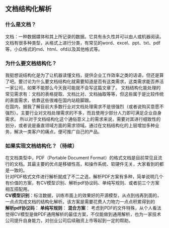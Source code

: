 ## 文档结构化解析


### 什么是文档？
文档：一种数据媒体和其上所记录的数据。它具有永久性并可以由人或机器阅读。文档有很多种类型，从格式上进行分类，有常见的word、excel、ppt、txt、pdf等，小众格式的md、html、ofd以及其他格式等。


### 为什么要文档结构化？
我挺想说结构化是为了让机器读懂文档，提供企业工作效率之类的话语，但还是算了吧。要讨论为什么要文档结构化就需要知道是否有这类需求，这类需求能否养活一家公司，如果不能那么今天我可能就不会写这篇文章了。 
文档结构化能处理的常见需求有：文档的表格提取、文档比对、文档抽取等等，但这些属于是比较传统的表面需求，依靠这些很难在国内站稳脚跟。  
在国内，据我了解目前大多数行业对文档处理需求不是很强烈（或者说购买意愿不强烈）。主要行业对文档处理需求的不多，而且使用少部分人力即可满足企业自身需求。
所以对于文档结构化这个通俗意义上的需求来说，需要对其进行细致性的划分，或者说是垂直领域方面的需求领域。通过在文档结构化的上层增加多种业务，解决一类客户的痛点，便可推广自己的产品。  


### 如果实现文档结构化？（待续）
在文档类型中，PDF（Portable Document Format）的格式文档是目前常见且流行的文档。其最主要的优点是移植性高，和操作系统、软硬件无关，大家看到的都是一致的。  
针对PDF格式文件进行解析就成了不二之选，解析PDF方案有多种，简单说明几个有价值的方案，有CV模型识别、解析pdf协议码、单纯写规则、或者前三个方案相互搭配用。  
**CV模型识别**：标注数据，训练市面上的效果好的开源模型，从点到线再到面的，一点点完成文档的结构化解析。该方案是需要花费人力物力一点点积累得到的  
**解析pdf协议码**：
**单纯写规则**：
**混合方案**：
考虑到PDF的文件特殊，从个人看法觉得CV模型是做PDF通用解析的最佳方案，不仅能做到通用解析，也为一家技术公司提升自身能力，对创业公司后续融资上市等起到一定的帮助。  




